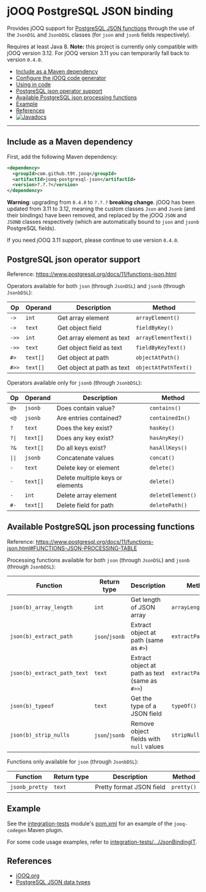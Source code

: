 # jOOQ PostgreSQL JSON binding
Provides jOOQ support for [PostgreSQL JSON functions](https://www.postgresql.org/docs/11/functions-json.html) through
the use of the `JsonDSL` and `JsonbDSL` classes (for `json` and `jsonb` fields respectively).

Requires at least Java 8. **Note:** this project is currently only compatible with jOOQ version 3.12. For jOOQ version
3.11 you can temporarily fall back to version `0.4.0`.

- [Include as a Maven dependency](#include-as-a-maven-dependency)
- [Configure the jOOQ code generator](#configure-the-jooq-code-generator)
- [Using in code](#using-in-code)
- [PostgreSQL json operator support](#postgresql-json-operator-support)
- [Available PostgreSQL json processing functions](#available-postgresql-json-processing-functions)
- [Example](#example)
- [References](#references)
- [![Javadocs](https://javadoc.io/badge/com.github.t9t.jooq/jooq-postgresql-json.svg)](https://javadoc.io/doc/com.github.t9t.jooq/jooq-postgresql-json)

---


## Include as a Maven dependency
First, add the following Maven dependency:

```xml
<dependency>
  <groupId>com.github.t9t.jooq</groupId>
  <artifactId>jooq-postgresql-json</artifactId>
  <version>?.?.?</version>
</dependency>
```

**Warning**: upgrading from `0.4.0` to `?.?.?` **breaking change**. jOOQ has been updated from 3.11 to 3.12, meaning
the custom classes `Json` and `Jsonb` (and their bindings) have been removed, and replaced by the jOOQ `JSON` and
`JSONB` classes respectively (which are automatically bound to `json` and `jsonb` PostgreSQL fields).

If you need jOOQ 3.11 support, please continue to use version `0.4.0`.


## PostgreSQL json operator support
Reference: https://www.postgresql.org/docs/11/functions-json.html

Operators available for both `json` (through `JsonDSL`) and `jsonb` (through `JsonbDSL`):

| Op | Operand | Description | Method |
| --- | --- | --- | --- |
| `->` | `int` | Get array element | `arrayElement()` |
| `->` | `text` | Get object field | `fieldByKey()` |
| `->>` | `int` | Get array element as text | `arrayElementText()` |
| `->>` | `text` | Get object field as text | `fieldByKeyText()` |
| `#>` | `text[]` | Get object at path | `objectAtPath()` |
| `#>>` | `text[]` | Get object at path as text | `objectAtPathText()` |

Operators available only for `jsonb` (through `JsonbDSL`):


| Op | Operand | Description | Method |
| --- | --- | --- | --- |
| `@>` | `jsonb` | Does contain value? | `contains()` |
| `<@` | `jsonb` | Are entries contained? | `containedIn()` |
| `?` | `text` | Does the key exist? | `hasKey()` |
| <code>?&#124;</code> | `text[]` | Does any key exist? | `hasAnyKey()` |
| `?&` | `text[]` | Do all keys exist? | `hasAllKeys()` |
| <code>&#124;&#124;</code> | `jsonb` | Concatenate values | `concat()` |
| `-` | `text` | Delete key or element | `delete()` |
| `-` | `text[]` | Delete multiple keys or elements | `delete()` |
| `-` | `int` | Delete array element | `deleteElement()` |
| `#-` | `text[]` | Delete field for path | `deletePath()` |


## Available PostgreSQL json processing functions
Reference: https://www.postgresql.org/docs/11/functions-json.html#FUNCTIONS-JSON-PROCESSING-TABLE

Processing functions available for both `json` (through `JsonDSL`) and `jsonb` (through `JsonbDSL`):

| Function | Return type | Description | Method |
| --- | --- | --- | --- |
| `json(b)_array_length` | `int` | Get length of JSON array | `arrayLength()` |
| `json(b)_extract_path` | `json`/`jsonb` | Extract object at path (same as `#>`) | `extractPath()` |
| `json(b)_extract_path_text` | `text` | Extract object at path as text (same as `#>>`) | `extractPathText()` |
| `json(b)_typeof` | `text` | Get the type of a JSON field | `typeOf()` |
| `json(b)_strip_nulls` | `json`/`jsonb` | Remove object fields with `null` values | `stripNulls()` |

Functions only available for `json` (through `JsonbDSL`):

| Function | Return type | Description | Method |
| --- | --- | --- | --- |
| `jsonb_pretty` | `text` | Pretty format JSON field | `pretty()` |



## Example
See the [integration-tests](integration-tests) module's [pom.xml](integration-tests/pom.xml) for an example of the
`jooq-codegen` Maven plugin.

For some code usage examples, refer to
[integration-tests/.../JsonBindingIT](integration-tests/src/test/java/com/github/t9t/jooq/json/JsonBindingIT.java).


## References
- [jOOQ.org](https://www.jooq.org/)
- [PostgreSQL JSON data types](https://www.postgresql.org/docs/current/datatype-json.html)
